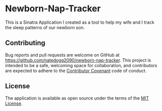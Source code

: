 # Newborn-Nap-Tracker

This is a Sinatra Application I created as a tool to help my wife and I track the sleep patterns of our newborn son.

## Contributing

Bug reports and pull requests are welcome on GitHub at https://github.com/natedogg2090/newborn-nap-tracker. This project is intended to be a safe, welcoming space for collaboration, and contributors are expected to adhere to the [Contributor Covenant](http://contributor-covenant.org) code of conduct.

## License

The application is available as open source under the terms of the [MIT License](https://opensource.org/licenses/MIT).
